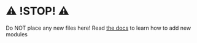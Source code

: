 # ⚠️ !STOP! ⚠️

Do NOT place any new files here!
Read [the docs](https://BLIBWT.github.io/modules/core#loading-and-unloading-modules "the docs") to learn how to add new modules
